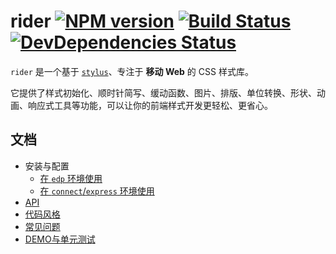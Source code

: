 rider [![NPM version](https://badge.fury.io/js/rider.png)](https://npmjs.org/package/rider) [![Build Status](https://travis-ci.org/ecomfe/rider.png)](https://travis-ci.org/ecomfe/rider) [![DevDependencies Status](https://david-dm.org/ecomfe/rider/dev-status.png)](https://david-dm.org/ecomfe/rider#info=devDependencies)
===

`rider` 是一个基于 [`stylus`](https://github.com/LearnBoost/stylus)、专注于 **移动 Web** 的 CSS 样式库。

它提供了样式初始化、顺时针简写、缓动函数、图片、排版、单位转换、形状、动画、响应式工具等功能，可以让你的前端样式开发更轻松、更省心。

## 文档

+ 安装与配置
    + [在 `edp` 环境使用](https://github.com/ecomfe/edp-provider-rider)
    + [在 `connect`/`express` 环境使用](./doc/connect.md)
+ [API](./doc/api.md)
+ [代码风格](./doc/code-style.md)
+ [常见问题](./doc/faq.md)
+ [DEMO与单元测试](./doc/demo-and-ut.md)
